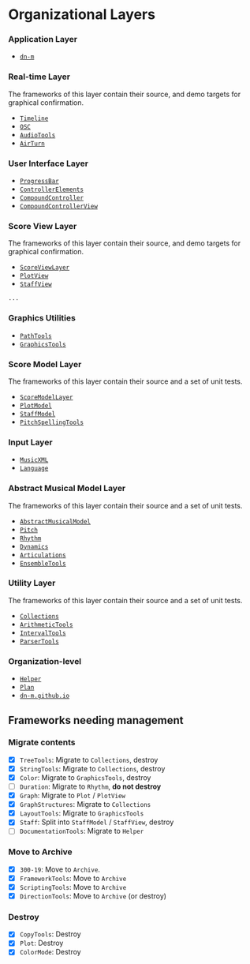 # Organizational Layers

### Application Layer

- [`dn-m`](https://github.com/dn-m/dn-m)

### Real-time Layer

The frameworks of this layer contain their source, and demo targets for graphical confirmation.

- [`Timeline`](https://github.com/dn-m/Timeline)
- [`OSC`](https://github.com/dn-m/OSC)
- [`AudioTools`](https://github.com/dn-m/AudioTools)
- [`AirTurn`](https://github.com/dn-m/AirTurn)

### User Interface Layer
- [`ProgressBar`](https://github.com/dn-m/ProgressBar)
- [`ControllerElements`](https://github.com/dn-m/ControllerElements)
- [`CompoundController`](https://github.com/dn-m/CompoundController)
- [`CompoundControllerView`](https://github.com/dn-m/CompoundControllerView)

### Score View Layer

The frameworks of this layer contain their source, and demo targets for graphical confirmation.

- [`ScoreViewLayer`](https://github.com/dn-m/ScoreViewLayer)
- [`PlotView`](https://github.com/dn-m/PlotView)
- [`StaffView`](https://github.com/dn-m/StaffView)

`...`

### Graphics Utilities

- [`PathTools`](https://github.com/dn-m/PathTools)
- [`GraphicsTools`](https://github.com/dn-m/GraphicsTools)

### Score Model Layer

The frameworks of this layer contain their source and a set of unit tests.

- [`ScoreModelLayer`](https://github.com/dn-m/ScoreModelLayer)
- [`PlotModel`](https://github.com/dn-m/PlotModel)
- [`StaffModel`](https://github.com/dn-m/StaffModel)
- [`PitchSpellingTools`](https://github.com/dn-m/PitchSpellingTools)

### Input Layer

- [`MusicXML`](https://github.com/dn-m/MusicXML)
- [`Language`](https://github.com/dn-m/Language)

### Abstract Musical Model Layer

The frameworks of this layer contain their source and a set of unit tests.

- [`AbstractMusicalModel`](https://github.com/dn-m/AbstractMusicalModel)
- [`Pitch`](https://github.com/dn-m/Pitch)
- [`Rhythm`](https://github.com/dn-m/Rhythm)
- [`Dynamics`](https://github.com/dn-m/Dynamics)
- [`Articulations`](https://github.com/dn-m/Articulations)
- [`EnsembleTools`](https://github.com/dn-m/EnsembleTools)

### Utility Layer

The frameworks of this layer contain their source and a set of unit tests.

- [`Collections`](https://github.com/dn-m/Collections)
- [`ArithmeticTools`](https://github.com/dn-m/ArithmeticTools)
- [`IntervalTools`](https://github.com/dn-m/IntervalTools)
- [`ParserTools`](https://github.com/dn-m/ParserTools)

### Organization-level

- [`Helper`](https://github.com/dn-m/Helper)
- [`Plan`](https://github.com/dn-m/Plan)
- [`dn-m.github.io`](https://github.com/dn-m/dn-m.github.io)

## Frameworks needing management

### Migrate contents

- [x] `TreeTools`: Migrate to `Collections`, destroy
- [x] `StringTools`: Migrate to `Collections`, destroy
- [x] `Color`: Migrate to `GraphicsTools`, destroy
- [ ] `Duration`: Migrate to `Rhythm`, **do not destroy**
- [x] `Graph`: Migrate to `Plot` / `PlotView`
- [x] `GraphStructures`: Migrate to `Collections`
- [x] `LayoutTools`: Migrate to `GraphicsTools`
- [x] `Staff`: Split into `StaffModel` / `StaffView`, destroy
- [ ] `DocumentationTools`: Migrate to `Helper`

### Move to Archive

- [x] `300-19`: Move to `Archive`.
- [x] `FrameworkTools`: Move to `Archive`
- [x] `ScriptingTools`: Move to `Archive`
- [x] `DirectionTools`: Move to `Archive` (or destroy)

### Destroy
- [x] `CopyTools`: Destroy
- [x] `Plot`: Destroy
- [x] `ColorMode`: Destroy
